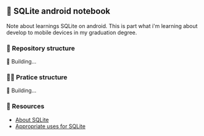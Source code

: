 ## 📒 SQLite android notebook

Note about learnings SQLite on android. This is part what i'm learning about develop to mobile devices in my graduation degree.

### 📌 Repository structure

🚧 Building...

### 👨‍💻 Pratice structure

🚧 Building...

### 🔗 Resources

- [About SQLite](https://www.sqlite.org/about.html)
- [Appropriate uses for SQLite](https://www.sqlite.org/whentouse.html)

